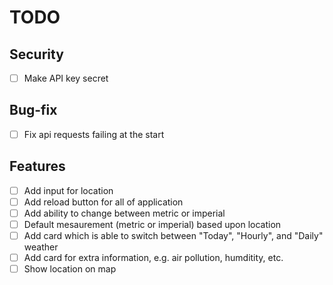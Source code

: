 # TODO

## Security

- [ ] Make API key secret

## Bug-fix

- [ ] Fix api requests failing at the start

## Features

- [ ] Add input for location
- [ ] Add reload button for all of application
- [ ] Add ability to change between metric or imperial
- [ ] Default mesaurement (metric or imperial) based upon location
- [ ] Add card which is able to switch between "Today", "Hourly", and "Daily" weather
- [ ] Add card for extra information, e.g. air pollution, humditity, etc.
- [ ] Show location on map
